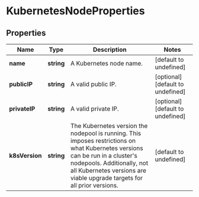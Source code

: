 # KubernetesNodeProperties

## Properties
| Name | Type | Description | Notes |
| ------------ | ------------- | ------------- | ------------- |
| **name** | **string** | A Kubernetes node name. | [default to undefined] |
| **publicIP** | **string** | A valid public IP. | [optional] [default to undefined] |
| **privateIP** | **string** | A valid private IP. | [optional] [default to undefined] |
| **k8sVersion** | **string** | The Kubernetes version the nodepool is running. This imposes restrictions on what Kubernetes versions can be run in a cluster\'s nodepools. Additionally, not all Kubernetes versions are viable upgrade targets for all prior versions. | [default to undefined] |


